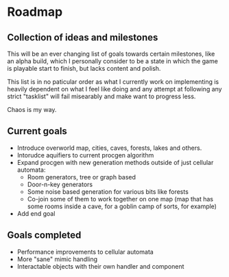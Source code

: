# Roadmap <!-- docsify ignore-all -->

## Collection of ideas and milestones

This will be an ever changing list of goals towards certain milestones, like an alpha build, which I personally consider to be a state in which the game is playable start to finish, but lacks content and  polish.

This list is in no paticular order as what I currently work on implementing is heavily dependent on what I feel like doing and any attempt at following any strict "tasklist" will fail misearably and make want to progress less.

Chaos is my way.

## Current goals

- Introduce overworld map, cities, caves, forests, lakes and others.
- Intorudce aquifiers to current procgen algorithm
- Expand procgen with new generation methods outside of just cellular automata:
    - Room generators, tree or graph based
    - Door-n-key generators
    - Some noise based generation for various bits like forests
    - Co-join some of them to work together on one map (map that has some rooms inside a cave, for a goblin camp of sorts, for example)
- Add end goal

## Goals completed

- Performance improvements to cellular automata
- More "sane" mimic handling
- Interactable objects with their own handler and component
